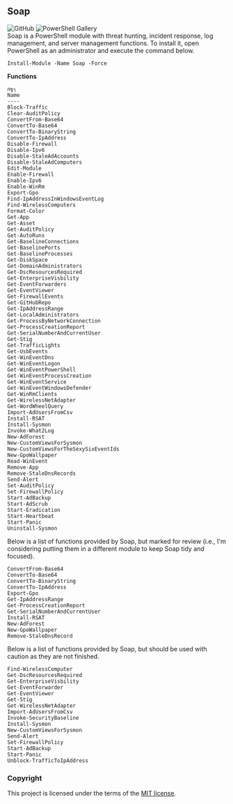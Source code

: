 ## Soap
![GitHub](https://img.shields.io/github/license/cyberphor/Soap?color=Green) ![PowerShell Gallery](https://img.shields.io/powershellgallery/dt/Soap?color=Green&label=PowerShell%20Gallery%20Downloads)  
Soap is a PowerShell module with threat hunting, incident response, log management, and server management functions.  To install it, open PowerShell as an administrator and execute the command below. 
```pwsh
Install-Module -Name Soap -Force
```

**Functions**
```
∩╗┐
Name                                
----                                
Block-Traffic                       
Clear-AuditPolicy                   
ConvertFrom-Base64                  
ConvertTo-Base64                    
ConvertTo-BinaryString              
ConvertTo-IpAddress                 
Disable-Firewall                    
Disable-Ipv6                        
Disable-StaleAdAccounts             
Disable-StaleAdComputers            
Edit-Module                         
Enable-Firewall                     
Enable-Ipv6                         
Enable-WinRm                        
Export-Gpo                          
Find-IpAddressInWindowsEventLog     
Find-WirelessComputers              
Format-Color                        
Get-App                             
Get-Asset                           
Get-AuditPolicy                     
Get-AutoRuns                        
Get-BaselineConnections             
Get-BaselinePorts                   
Get-BaselineProcesses               
Get-DiskSpace         
Get-DomainAdministrators            
Get-DscResourcesRequired            
Get-EnterpriseVisbility             
Get-EventForwarders                 
Get-EventViewer                     
Get-FirewallEvents                  
Get-GitHubRepo                      
Get-IpAddressRange                  
Get-LocalAdministrators             
Get-ProcessByNetworkConnection      
Get-ProcessCreationReport           
Get-SerialNumberAndCurrentUser                   
Get-Stig                            
Get-TrafficLights                   
Get-UsbEvents
Get-WinEventDns         
Get-WinEventLogon    
Get-WinEventPowerShell
Get-WinEventProcessCreation
Get-WinEventService
Get-WinEventWindowsDefender
Get-WinRmClients                    
Get-WirelessNetAdapter              
Get-WordWheelQuery                  
Import-AdUsersFromCsv               
Install-RSAT                        
Install-Sysmon                      
Invoke-What2Log                     
New-AdForest                        
New-CustomViewsForSysmon            
New-CustomViewsForTheSexySixEventIds
New-GpoWallpaper                    
Read-WinEvent                       
Remove-App                          
Remove-StaleDnsRecords              
Send-Alert                          
Set-AuditPolicy                     
Set-FirewallPolicy                  
Start-AdBackup                      
Start-AdScrub                       
Start-Eradication                   
Start-Heartbeat                     
Start-Panic                         
Uninstall-Sysmon                    
```

Below is a list of functions provided by Soap, but marked for review (i.e., I'm considering putting them in a different module to keep Soap tidy and focused). 
```pwsh
ConvertFrom-Base64
ConvertTo-Base64
ConvertTo-BinaryString
ConvertTo-IpAddress
Export-Gpo
Get-IpAddressRange
Get-ProcessCreationReport
Get-SerialNumberAndCurrentUser
Install-RSAT
New-AdForest
New-GpoWallpaper
Remove-StaleDnsRecord
```

Below is a list of functions provided by Soap, but should be used with caution as they are not finished. 
```pwsh
Find-WirelessComputer
Get-DscResourcesRequired
Get-EnterpriseVisbility
Get-EventForwarder
Get-EventViewer
Get-Stig
Get-WirelessNetAdapter
Import-AdUsersFromCsv
Invoke-SecurityBaseline
Install-Sysmon
New-CustomViewsForSysmon
Send-Alert
Set-FirewallPolicy
Start-AdBackup
Start-Panic
Unblock-TrafficToIpAddress
```

### Copyright
This project is licensed under the terms of the [MIT license](/LICENSE).
